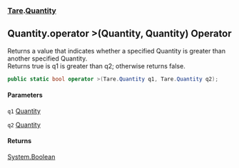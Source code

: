 ### [Tare](Tare.md 'Tare').[Quantity](Tare.Quantity.md 'Tare.Quantity')

## Quantity.operator >(Quantity, Quantity) Operator

Returns a value that indicates whether a specified Quantity is greater than another specified Quantity.  
<returns>Returns true is q1 is greater than q2; otherwise returns false.</returns>

```csharp
public static bool operator >(Tare.Quantity q1, Tare.Quantity q2);
```
#### Parameters

<a name='Tare.Quantity.op_GreaterThan(Tare.Quantity,Tare.Quantity).q1'></a>

`q1` [Quantity](Tare.Quantity.md 'Tare.Quantity')

<a name='Tare.Quantity.op_GreaterThan(Tare.Quantity,Tare.Quantity).q2'></a>

`q2` [Quantity](Tare.Quantity.md 'Tare.Quantity')

#### Returns
[System.Boolean](https://docs.microsoft.com/en-us/dotnet/api/System.Boolean 'System.Boolean')